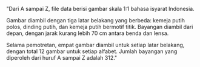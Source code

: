 "Dari A sampai Z, file data berisi gambar skala 1:1 bahasa isyarat Indonesia.

Gambar diambil dengan tiga latar belakang yang berbeda: kemeja putih polos, dinding putih, dan kemeja putih bermotif titik. Bayangan diambil dari depan, dengan jarak kurang lebih 70 cm antara benda dan lensa.

Selama pemotretan, empat gambar diambil untuk setiap latar belakang, dengan total 12 gambar untuk setiap alfabet. Jumlah bayangan yang diperoleh dari huruf A sampai Z adalah 312."
